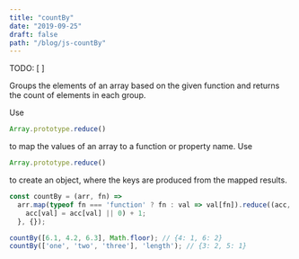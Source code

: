 ```yaml
---
title: "countBy"
date: "2019-09-25"
draft: false
path: "/blog/js-countBy"
---
```

TODO: 
[  ] 

Groups the elements of an array based on the given function and returns the count of elements in each group.

Use 
```javascript 
Array.prototype.reduce()
``` 
to map the values of an array to a function or property name. Use 
```javascript 
Array.prototype.reduce()
```
to create an object, where the keys are produced from the mapped results.

```javascript
const countBy = (arr, fn) =>
  arr.map(typeof fn === 'function' ? fn : val => val[fn]).reduce((acc, val) => {
    acc[val] = acc[val] || 0) + 1;
  }, {});
```
```javascript
countBy([6.1, 4.2, 6.3], Math.floor); // {4: 1, 6: 2}
countBy(['one', 'two', 'three'], 'length'); // {3: 2, 5: 1}
```

